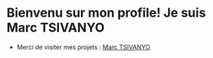 # Bienvenu sur mon profile! Je suis Marc TSIVANYO

* Merci de visiter mes projets : [Marc TSIVANYO](https://marctsivanyo.github.io/)